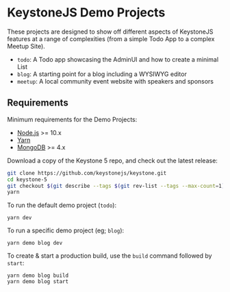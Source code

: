 # KeystoneJS Demo Projects

These projects are designed to show off different aspects of KeystoneJS features
at a range of complexities (from a simple Todo App to a complex Meetup Site).

- `todo`: A Todo app showcasing the AdminUI and how to create a minimal List
- `blog`: A starting point for a blog including a WYSIWYG editor
- `meetup`: A local community event website with speakers and sponsors

## Requirements

Minimum requirements for the Demo Projects:

- [Node.js](https://nodejs.org/) >= 10.x
- [Yarn](https://yarnpkg.com/)
- [MongoDB](https://www.mongodb.com/) >= 4.x

Download a copy of the Keystone 5 repo, and check out the latest release:

```bash
git clone https://github.com/keystonejs/keystone.git
cd keystone-5
git checkout $(git describe --tags $(git rev-list --tags --max-count=1))
yarn
```

To run the default demo project (`todo`):

```
yarn dev
```

To run a specific demo project (eg; `blog`):

```
yarn demo blog dev
```

To create & start a production build, use the `build` command followed by `start`:

```
yarn demo blog build
yarn demo blog start
```
